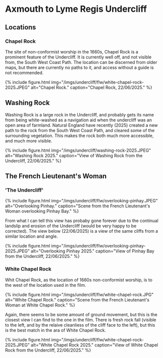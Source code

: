 # Axmouth to Lyme Regis Undercliff

## Locations

### Chapel Rock

The site of non-conformist worship in the 1660s, Chapel Rock is a prominent feature of the Undercliff. It is currently well off, and not visible from, the South West Coast Path. The location can be discerned from older maps, but there are currently no paths to it, and access without a guide is not recommended.


{% include figure.html img="/imgs/undercliff/flw/white-chapel-rock-2025.JPEG" alt="Chapel Rock." caption="Chapel Rock, 22/06/2025." %}

## Washing Rock

Washing Rock is a large rock in the Undercliff, and probably gets its name from being white-washed as a navigation aid when the undercliff was an open area of farmland. Natural England have recently (2025) created a new path to the rock from the South West Coast Path, and cleared some of the surrounding vegetation. This makes the rock both much more accessible, and much more visible.

{% include figure.html img="/imgs/undercliff/washing-rock-2025.JPEG" alt="Washing Rock 2025." caption="View of Washing Rock from the Undercliff, 22/06/2025." %}

## The French Lieutenant's Woman

### 'The Undercliff'

{% include figure.html img="/imgs/undercliff/flw/overlooking-pinhay.JPEG" alt="Overlooking Pinhay." caption="Scene from the French Lieutenant's Woman overlooking Pinhay Bay." %}

From what I can tell this view has probaby gone forever due to the continual landslip and erosion of the Undercliff (would be very happy to be corrected). The view below (22/06/2025) is a view of the same cliffs from a similar location and angle.

{% include figure.html img="/imgs/undercliff/flw/overlooking-pinhay-2025.JPEG" alt="Overlooking Pinhay 2025." caption="View of Pinhay Bay from the Undercliff, 22/06/2025." %}

### White Chapel Rock

Whit Chapel Rock, as the location of 1660s non-conformist worship, is to the west of the location used in the film.

{% include figure.html img="/imgs/undercliff/flw/white-chapel-rock.JPG" alt="White Chapel Rock." caption="Scene from the French Lieutenant's Woman at White Chapel Rock." %}

Again, there seems to be some amount of ground movement, but this is the closest view I can find to the one in the film. There is fresh rock fall (visible to the left, and by the relaive cleanliess of the cliff face to the left), but this is the best match in the ara of White Chapel Rock.

{% include figure.html img="/imgs/undercliff/flw/white-chapel-rock-2025.JPEG" alt="White Chapel Rock 2025." caption="View of White Chapel Rock from the Undercliff, 22/06/2025." %}
